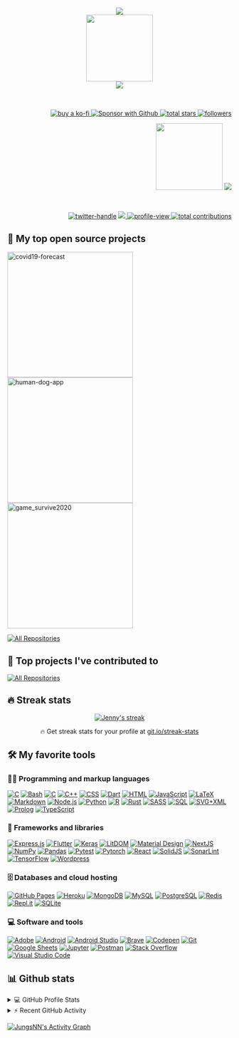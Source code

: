 <h3 align="center">
 <a href="https://github.com/jungsNN/readme-typing-svg">
  <img src="https://readme-typing-svg.herokuapp.com?font=Minisystem&duration=1200&color=21F782&center=true&vCenter=true&multiline=true&width=320&height=70&lines=Jenny+Jung;+Frontend+and+Web3+Dev;+;+;+;+;+;+">
  </a>
<br>
  <a align="center">
    <img src="https://metapub.mypinata.cloud/ipfs/QmP7LNNTXf27Ydcr8e9m3h7fud6sTpPThX6F7oQuV75ePv" width="150px">
  </a>
 <br>
  <a href="https://git.io/typing-svg" align="center">
    <img src="https://readme-typing-svg.herokuapp.com?font=printf&size=14&duration=700&color=F2F705FF&vCenter=true&multiline=true&width=400&height=250&lines=%E2%9C%85+Python%2C+Javascript%2C+Rust%2C+Dart;+;%E2%9C%85+React%2C+NextJS%2C+SolidJS%2C+LIT%2C+Flutter;+;%E2%9C%85+Neural+Networks%2C+Machine+Learning%2C+Data+Science;+;%E2%9C%85+IPFS%2C+ThreeJS%2C+aws%2C+web3;+;++...;+WAGMI+TO+THE+%F0%9F%8C%95+%F0%9F%9B%B8+!;+">
  </a>
</h3>
  
<br>
<p align="right">
  <p align="right">
    <a href="https://ko-fi.com/suzukidogemom">
    <img src="https://custom-icon-badges.herokuapp.com/badge/-Coffee-beige?style=for-the-badge&logo=kofi&logoColor=brown" alt="buy a ko-fi">
    </a>
    <a href="https://github.com/sponsors/jungsNN">
      <img alt="Sponsor with Github" title="Sponsor with Github"src="https://custom-icon-badges.herokuapp.com/badge/-Sponsor-red?style=for-the-badge&logo=heart&logoColor=white"/>
      </a>
    <a href="https://github.com/jungsNN?tab=repositories&sort=stargazers">
      <img alt="total stars" title="Total stars on GitHub" src="https://custom-icon-badges.herokuapp.com/badge/dynamic/json?logo=star&color=gold&labelColor=gold&label=Stars&style=for-the-badge&query=%24.stars&url=https://api.github-star-counter.workers.dev/user/jungsNN"/>
    </a>
     <a href="https://github.com/jungsNN?tab=followers">
      <img alt="followers" title="Follow me on Github" src="https://custom-icon-badges.herokuapp.com/github/followers/jungsNN?color=skyblue&labelColor=skyblue&style=for-the-badge&logo=person-add&label=Follow&logoColor=white"/>
      </a>
  </p>
  <p align="right">
  <a hrf="https://github.com/jungsNN/readme-typing-svg">
    <img src="https://metapub.mypinata.cloud/ipfs/QmbnFa5YsmuzzGvhDo4sbSuAJfwQxKrnbduDJn4RcxvnYJ" width="150px" align="">
    <img src="https://readme-typing-svg.herokuapp.com?font=Fake+Receipt&size=14&duration=470&color=F2F705FF&background=07FF0C00&multiline=true&width=125&height=120&lines=I...;+;+need...+;+;Coffee!!+%E2%98%95%EF%B8%8F+%F0%9F%A5%BA+;+">
    </a>
  </p>
</p>

<!-- Social icons section -->
<br/>

<!-- Social badges section -->
<!-- Badges with custom icons - https://github.com/DenverCoder1/custom-icon-badges -->
<!-- YouTube stats - https://github.com/DenverCoder1/github-readme-youtube-stats -->
<!-- View counter - https://github.com/DenverCoder1/Simple-View-Counter -->
<!-- Star counter - https://github.com/idealclover/GitHub-Star-Counter -->

<p align="right">
  <a href="https://twitter.com/jungsNN">
      <img alt="twitter-handle" title="Twitter" src="https://img.shields.io/badge/jungsnn-1DA1F2?style=for-the-badge&logo=twitter&labelColor=black&logoColor=1DA1F2"/></a>
  <a href="https://discord.gg/QuY5agxsys" alt="MetaHub">
    <img src="https://img.shields.io/badge/MetaHub-5865F2?style=for-the-badge&labelColor=black&logo=discord&logoColor=5865F2"/>
  </a>
  <a href="https://github.com/DenverCoder1/Simple-View-Counter">
    <img  alt="profile-view" title="Views" src="https://komarev.com/ghpvc/?username=jungsNN&style=for-the-badge&color=orange">
  </a>
  <a href="https://custom-icon-badges.herokuapp.com/badge/dynamic/json?logo=graph&logoColor=fff&color=green&label=contributions&query=%24.totalContributions&url=https%3A%2F%2Fgithub-readme-streak-stats.herokuapp.com%2F%3Fuser%3DjungsNN%26type%3Djson">
    <img alt="total contributions" title="Contributions" src="https://custom-icon-badges.herokuapp.com/badge/dynamic/json?logo=graph&logoColor=fff&color=darkgreen&label=contributions&query=%24.totalContributions&url=https%3A%2F%2Fgithub-readme-streak-stats.herokuapp.com%2F%3Fuser%3DjungsNN%26type%3Djson&style=for-the-badge">
  </a>
  <!-- <a href="https://github.com/jungsNN/Simple-View-Counter">
    <img alt="views" title="GitHub profile views" src="freshidea.com/jonah/app/DenverCoder1-profile-views"/></a>
 -->
 
 </p>



## 📘 My top open source projects
<!-- Repo info cards - https://github.com/anuraghazra/github-readme-stats -->
<!-- Small repo cards (fork) - https://github.com/DenverCoder1/github-readme-stats -->
<p align="left">
  <a href="https://github.com/jungsNN/covid19-forecast"><img width="282" src="https://denvercoder1-github-readme-stats.vercel.app/api/pin/?username=jungsNN&repo=covid19-forecast&theme=react&bg_color=1F222E&title_color=409eff&icon_color=F8D866&hide_border=true&show_icons=false" alt="covid19-forecast"></a>
  <a href="https://github.com/jungsNN/human-dog-app"><img width="282" src="https://denvercoder1-github-readme-stats.vercel.app/api/pin/?username=jungsNN&repo=human-dog-app&theme=react&bg_color=1F222E&title_color=409eff&icon_color=F8D866&hide_border=true&show_icons=false" alt="human-dog-app"></a>
  <a href="https://github.com/jungsNN/game_survive2020"><img width="282" src="https://denvercoder1-github-readme-stats.vercel.app/api/pin/?username=jungsNN&repo=game_survive2020&theme=react&bg_color=1F222E&title_color=409eff&icon_color=F8D866&hide_border=true&show_icons=false" alt="game_survive2020"></a>
</p>

<p align="left">
  <a href="https://github.com/jungsNN?tab=repositories&sort=stargazers"><img alt="All Repositories" title="All Repositories" src="https://custom-icon-badges.herokuapp.com/badge/-All%20Repos-2962FF?style=for-the-badge&logoColor=white&logo=repo"/></a>
</p>

## 📕 Top projects I've contributed to

<!-- Repo info cards - https://github.com/anuraghazra/github-readme-stats -->
<!-- Small repo cards (fork) - https://github.com/DenverCoder1/github-readme-stats -->
<!-- <p align="left">
  <a href="https://github.com/zapproject/hardhat-bsc"><img width="282" src="https://denvercoder1-github-readme-stats.vercel.app/api/pin/?username=zapproject&hardhat-bsc&theme=react&bg_color=1F222E&title_color=F85D7F&icon_color=F8D866&hide_border=true&show_icons=false" alt="hardhat-bsc"></a>

</p> -->

<p align="left">
  <a href="https://github.com/DenverCoderOne/My-Contributions/blob/main/README.md"><img alt="All Repositories" title="All Repositories" src="https://custom-icon-badges.herokuapp.com/badge/-All%20Forks-2962FF?style=for-the-badge&logoColor=white&logo=fork"/></a>
</p>

## 🔥 Streak stats

<!-- GitHub Readme Streak Stats - https://github.com/DenverCoder1/github-readme-streak-stats -->
<p align="center">
  <a href="https://github.com/DenverCoder1/github-readme-streak-stats">
    <img title="🔥 Get streak stats for your profile at git.io/streak-stats" alt="Jenny's streak" src="https://github-readme-streak-stats.herokuapp.com/?user=jungsNN&theme=monokai-metallian&hide_border=true"/>
  </a>
  <p align="center">🔥 Get streak stats for your profile at <a href="https://git.io/streak-stats">git.io/streak-stats</a></p>
</p>

<!-- Some badges are from https://github.com/Ileriayo/markdown-badges -->

## 🛠️ My favorite tools

### 👨‍💻 Programming and markup languages

<p>
    <a href="https://github.com/search?q=user%3AjungsNN+language%3Ac"><img alt="C" src="https://custom-icon-badges.herokuapp.com/badge/BabylonJS-BB464B.svg?logo=babylonjs&logoColor=white"></a>
    <a href="https://github.com/search?q=user%3AjungsNN+language%3Abash"><img alt="Bash" src="https://img.shields.io/badge/Bash-121011.svg?logo=gnu-bash&logoColor=white"></a>
    <a href="https://github.com/search?q=user%3AjungsNN+language%3Ac"><img alt="C" src="https://custom-icon-badges.herokuapp.com/badge/C-03599C.svg?logo=c-in-hexagon&logoColor=white"></a>
    <a href="https://github.com/search?q=user%3AjungsNN+language%3Acpp"><img alt="C++" src="https://custom-icon-badges.herokuapp.com/badge/C++-9C033A.svg?logo=cpp2&logoColor=white"></a>
    <a href="https://github.com/search?q=user%3AjungsNN+language%3Acss"><img alt="CSS" src="https://img.shields.io/badge/CSS-1572B6.svg?logo=css3&logoColor=white"></a>
    <a href="https://github.com/search?q=user%3AjungsNN+language%3Adart"><img alt="Dart" src="https://img.shields.io/badge/Dart-15A6C4.svg?logo=dart&logoColor=white"></a>
    <a href="https://github.com/search?q=user%3AjungsNN+language%3Ahtml"><img alt="HTML" src="https://img.shields.io/badge/HTML-E34F26.svg?logo=html5&logoColor=white"></a>
    <a href="https://github.com/search?q=user%3AjungsNN+language%3Ajavascript"><img alt="JavaScript" src="https://img.shields.io/badge/JavaScript-F7DF1E.svg?logo=javascript&logoColor=black"></a>
    <a href="https://github.com/search?q=user%3AjungsNN+language%3Atex"><img alt="LaTeX" src="https://img.shields.io/badge/LaTeX-008080.svg?logo=LaTeX&logoColor=white"></a>
    <a href="https://github.com/search?q=user%3AjungsNN+language%3Amarkdown"><img alt="Markdown" src="https://img.shields.io/badge/Markdown-000000.svg?logo=markdown&logoColor=white"></a>
    <a href="https://github.com/search?q=user%3AjungsNN+language%3Ajavascript"><img alt="Node.js" src="https://img.shields.io/badge/Node.js-43853D.svg?logo=node.js&logoColor=white"></a>
     <a href="https://github.com/search?q=user%3AjungsNN+language%3Apython"><img alt="Python" src="https://img.shields.io/badge/Python-14354C.svg?logo=python&logoColor=white"></a>
    <a href="https://github.com/search?q=user%3AjungsNN+language%3Ar"><img alt="R" src="https://img.shields.io/badge/R-276DC3.svg?logo=r&logoColor=white"></a>
    <a href="https://github.com/search?q=user%3AjungsNN+language%3ARust"><img alt="Rust" src="https://custom-icon-badges.herokuapp.com/badge/Rust-red.svg?logo=rust&logoColor=white"></a>
    <a href="https://github.com/search?q=user%3AjungsNN+language%3Asass"><img alt="SASS" src="https://img.shields.io/badge/Sass-hotpink.svg?logo=SASS&logoColor=white"></a>
    <a href="https://github.com/search?q=user%3AjungsNN+language%3Asql"><img alt="SQL" src="https://custom-icon-badges.herokuapp.com/badge/SQL-025E8C.svg?logo=database&logoColor=white"></a>
    <a href="https://github.com/search?q=user%3AjungsNN+language%3Asvg"><img alt="SVG+XML" src="https://img.shields.io/badge/SVG%2BXML-e0982c.svg?logo=svg&logoColor=white"></a>
     <a href="https://github.com/search?q=user%3AjungsNN+language%3AThreeJS"><img alt="Prolog" src="https://custom-icon-badges.herokuapp.com/badge/ThreeJS-03599C.svg?color=03599C&logo=threejs&logoColor=666"></a>
    <a href="https://github.com/search?q=user%3AjungsNN+language%3AtypeScript"><img alt="TypeScript" src="https://img.shields.io/badge/TypeScript-007ACC.svg?logo=typescript&logoColor=white"></a>
</p>

### 🧰 Frameworks and libraries

<p>
    <a href="#"><img alt="Express.js" src="https://img.shields.io/badge/Express.js-404d59.svg?logo=express&logoColor=white"></a>
    <a href="#"><img alt="Flutter" src="https://img.shields.io/badge/Flutter-02569B.svg?logo=flutter&logoColor=white"></a>
    <a href="#"><img alt="Keras" src="https://img.shields.io/badge/Keras-D00000.svg?logo=Keras&logoColor=white"></a>
    <a href="#"><img alt="LitDOM" src="https://img.shields.io/badge/LitDOM-skyblue.svg?logo=Lit&logoColor=white"></a>
    <a href="#"><img alt="Material Design" src="https://img.shields.io/badge/Material%20Design-0081CB.svg?logo=material-design&logoColor=white"></a>
    <a href="#"><img alt="NextJS" src="https://img.shields.io/badge/NextJS-fff.svg?logo=nextjs&logoColor=%2361DAFB"></a>
    <a href="#"><img alt="NumPy" src="https://img.shields.io/badge/Numpy-013243.svg?logo=numpy&logoColor=white"></a>
    <a href="#"><img alt="Pandas" src="https://img.shields.io/badge/Pandas-150458.svg?logo=pandas&logoColor=white"></a>
    <a href="#"><img alt="Pytest" src="https://img.shields.io/badge/Pytest-0A9EDC.svg?logo=pytest&logoColor=white"></a>
    <a href="#"><img alt="Pytorch" src="https://img.shields.io/badge/Pytorch-FF6F00.svg?logo=TensorFlow&logoColor=white"></a>
    <a href="#"><img alt="React" src="https://img.shields.io/badge/React-20232a.svg?logo=react&logoColor=%2361DAFB"></a>
    <a href="#"><img alt="SolidJS" src="https://img.shields.io/badge/SolidJS-4f88c6.svg?logo=solid&logoColor=%2361DAFB"></a>
    <a href="#"><img alt="SonarLint" src="https://img.shields.io/badge/-SonarLint-CB2029?logo=sonarlint&logoColor=white"></a>
    <a href="#"><img alt="TensorFlow" src="https://img.shields.io/badge/TensorFlow-FF6F00.svg?logo=TensorFlow&logoColor=white"></a>
    <a href="#"><img alt="Wordpress" src="https://img.shields.io/badge/Wordpress-21759B?logo=wordpress&logoColor=white"></a>
</p>

### 🗄️ Databases and cloud hosting

<p>
    <a href="#"><img alt="GitHub Pages" src="https://img.shields.io/badge/GitHub%20Pages-327FC7.svg?logo=github&logoColor=white"></a>
    <a href="#"><img alt="Heroku" src="https://img.shields.io/badge/Heroku-430098.svg?logo=heroku&logoColor=white"></a>
    <a href="#"><img alt="MongoDB" src ="https://img.shields.io/badge/MongoDB-4ea94b.svg?logo=mongodb&logoColor=white"></a>
    <a href="#"><img alt="MySQL" src="https://img.shields.io/badge/MySQL-00f.svg?logo=mysql&logoColor=white"></a>
    <a href="#"><img alt="PostgreSQL" src ="https://img.shields.io/badge/PostgreSQL-316192.svg?logo=postgresql&logoColor=white"></a>
    <a href="#"><img alt="Redis" src="https://img.shields.io/badge/Redis-FF6F00.svg?logo=Redis&logoColor=white"></a>
    <a href="#"><img alt="Repl.it" src="https://img.shields.io/badge/Repl.it-0D101E.svg?logo=Replit&logoColor=white"></a>
    <a href="#"><img alt="SQLite" src ="https://img.shields.io/badge/SQLite-07405e.svg?logo=sqlite&logoColor=white"></a>
</p>

### 💻 Software and tools

<p>
    <a href="#"><img alt="Adobe" src="https://img.shields.io/badge/Adobe-FF0000.svg?logo=adobe&logoColor=white"></a>
    <a href="#"><img alt="Android" src="https://img.shields.io/badge/Android-3DDC84?logo=android&logoColor=white"></a>
    <a href="#"><img alt="Android Studio" src="https://img.shields.io/badge/Android%20Studio-008678.svg?logo=android-studio&logoColor=white"></a>
    <a href="#"><img alt="Brave" src="https://img.shields.io/badge/-Brave-FB542B?logo=brave&logoColor=white"></a>
    <a href="#"><img alt="Codepen" src="https://img.shields.io/badge/Codepen-000000.svg?logo=codepen&logoColor=white"></a>
    <a href="#"><img alt="Git" src="https://img.shields.io/badge/Git-F05033.svg?logo=git&logoColor=white"></a>
    <a href="#"><img alt="Google Sheets" src="https://img.shields.io/badge/Google%20Sheets-34A853.svg?logo=google%20sheets&logoColor=white"></a>
    <a href="#"><img alt="Jupyter" src="https://img.shields.io/badge/Jupyter-F37626.svg?logo=Jupyter&logoColor=white"></a>
    <a href="#"><img alt="Postman" src="https://img.shields.io/badge/Postman-FF6C37?logo=postman&logoColor=white"></a>
    <a href="#"><img alt="Stack Overflow" src="https://img.shields.io/badge/-Stack%20Overflow-FE7A16?logo=stack-overflow&logoColor=white"></a>
    <a href="#"><img alt="Visual Studio Code" src="https://img.shields.io/badge/Visual%20Studio%20Code-0078d7.svg?logo=visual-studio-code&logoColor=white"></a>
</p>

## 📊 Github stats

<!-- https://github.com/anuraghazra/github-readme-stats -->
<details> 
  <summary>💻 GitHub Profile Stats</summary>
  <br/>
    <a href="https://github.com/anuraghazra/github-readme-stats"><img alt="jungsNN's Github Stats" src="https://denvercoder1-github-readme-stats.vercel.app/api/?username=jungsNN&show_icons=true&count_private=true&theme=react&hide_border=true&bg_color=1F222E&title_color=F85D7F&icon_color=F8D866" height="192px"/></a>
  <a href="https://github.com/anuraghazra/github-readme-stats"><img alt="jungsNN's Top Languages" src="https://github-readme-stats.vercel.app/api/top-langs/?username=jungsNN&langs_count=8&layout=compact&theme=react&hide_border=true&bg_color=1F222E&title_color=F85D7F&icon_color=F8D866&hide=Jupyter%20Notebook" height="192px"/></a>
  <br/>
  <b>Note:</b> Top languages is only a metric of the languages my public code consists of and doesn't reflect experience or skill level.
</details>


<!-- https://github.com/jamesgeorge007/github-activity-readme -->
<details>
  <summary>⚡ Recent GitHub Activity</summary>
  <br/>
<!--START_SECTION:activity-->

<!--END_SECTION:activity-->
</details>

<!-- https://github.com/ashutosh00710/github-readme-activity-graph -->
<a href="https://github.com/ashutosh00710/github-readme-activity-graph"><img alt="JungsNN's Activity Graph" src="https://denvercoder1-activity-graph.herokuapp.com/graph/?username=jungsNN&bg_color=1F222E&color=F8D866&line=F85D7F&point=FFFFFF&hide_border=false" /></a>
